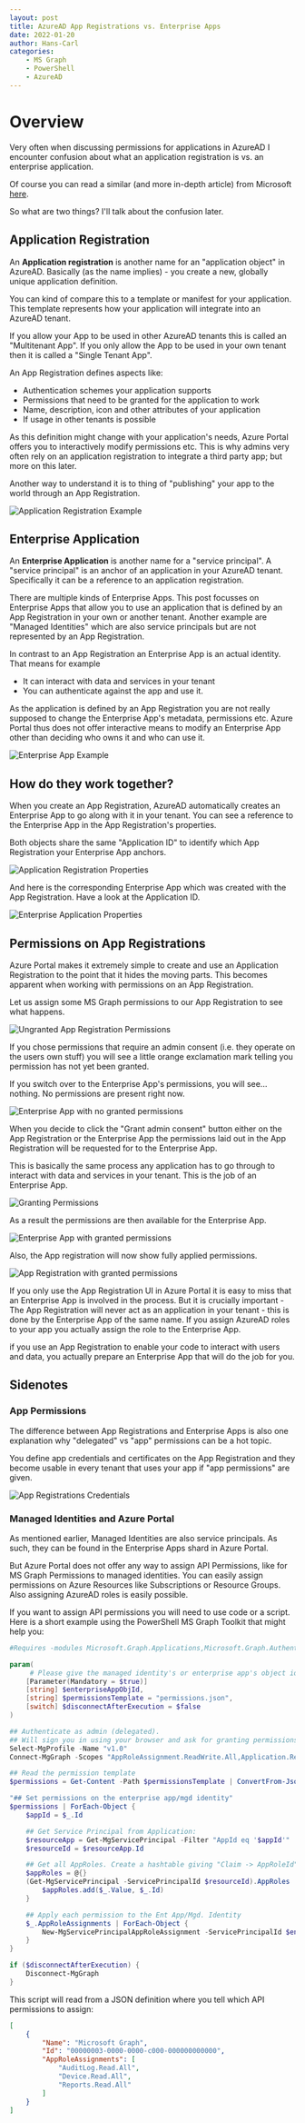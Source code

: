 ```yaml
---
layout: post
title: AzureAD App Registrations vs. Enterprise Apps
date: 2022-01-20
author: Hans-Carl
categories:
    - MS Graph
    - PowerShell
    - AzureAD
---
```

# Overview

Very often when discussing permissions for applications in AzureAD I encounter confusion about what an application registration is vs. an enterprise application.

Of course you can read a similar (and more in-depth article) from Microsoft [here](https://docs.microsoft.com/en-us/azure/active-directory/develop/app-objects-and-service-principals).

So what are two things? I'll talk about the confusion later.

## Application Registration 
An **Application registration** is another name for an "application object" in AzureAD. Basically (as the name implies) - you create a new, globally unique application definition. 

You can kind of compare this to a template or manifest for your application. This template represents how your application will integrate into an AzureAD tenant. 

If you allow your App to be used in other AzureAD tenants this is called an "Multitenant App". If you only allow the App to be used in your own tenant then it is called a "Single Tenant App".

An App Registration defines aspects like:
- Authentication schemes your application supports
- Permissions that need to be granted for the application to work 
- Name, description, icon and other attributes of your application
- If usage in other tenants is possible

As this definition might change with your application's needs, Azure Portal offers you to interactively modify permissions etc. This is why admins very often rely on an application registration to integrate a third party app; but more on this later.

Another way to understand it is to thing of "publishing" your app to the world through an App Registration.

![Application Registration Example](/images/2022-03-14-AppReg-Sample.png)

## Enterprise Application
An **Enterprise Application** is another name for a "service principal". A "service principal" is an anchor of an application in your AzureAD tenant. Specifically it can be a reference to an application registration.  

There are multiple kinds of Enterprise Apps. This post focusses on Enterprise Apps that allow you to use an application that is defined by an App Registration in your own or another tenant. Another example are "Managed Identities" which are also service principals but are not represented by an App Registration.

In contrast to an App Registration an Enterprise App is an actual identity. That means for example
- It can interact with data and services in your tenant
- You can authenticate against the app and use it.

As the application is defined by an App Registration you are not really supposed to change the Enterprise App's metadata, permissions etc. Azure Portal thus does not offer interactive means to modify an Enterprise App other than deciding who owns it and who can use it.

![Enterprise App Example](/images/2022-03-14-EntApp-sample.png)

## How do they work together?

When you create an App Registration, AzureAD automatically creates an Enterprise App to go along with it in your tenant. You can see a reference to the Enterprise App in the App Registration's properties.

Both objects share the same "Application ID" to identify which App Registration your Enterprise App anchors.

![Application Registration Properties](/images/2022-03-14-AppReg-properties.png)

And here is the corresponding Enterprise App which was created with the App Registration. Have a look at the Application ID.

![Enterprise Application Properties](/images/2022-03-14-EntApp-properties.png)

## Permissions on App Registrations

Azure Portal makes it extremely simple to create and use an Application Registration to the point that it hides the moving parts. This becomes apparent when working with permissions on an App Registration.

Let us assign some MS Graph permissions to our App Registration to see what happens.

![Ungranted App Registration Permissions](/images/2022-03-15-AppReg-Permissions-ungranted.png)

If you chose permissions that require an admin consent (i.e. they operate on the users own stuff) you will see a little orange exclamation mark telling you permission has not yet been granted.

If you switch over to the Enterprise App's permissions, you will see... nothing. No permissions are present right now. 

![Enterprise App with no granted permissions](/images/2022-03-15-EntApp-No-Permissions.png)

When you decide to click the "Grant admin consent" button either on the App Registration or the Enterprise App the permissions laid out in the App Registration will be requested for to the Enterprise App. 

This is basically the same process any application has to go through to interact with data and services in your tenant. This is the job of an Enterprise App.

![Granting Permissions](/images/2022-03-15-EntApp-Granting.png)

As a result the permissions are then available for the Enterprise App.

![Enterprise App with granted permissions](/images/2022-03-15-EntApp-Permissions.png)

Also, the App registration will now show fully applied permissions.

![App Registration with granted permissions](/images/2022-03-15-AppReg-Permissions.png)

If you only use the App Registration UI in Azure Portal it is easy to miss that an Enterprise App is involved in the process. But it is crucially important - The App Registration will never act as an application in your tenant  - this is done by the Enterprise App of the same name. If you assign AzureAD roles to your app you actually assign the role to the Enterprise App.

if you use an App Registration to enable your code to interact with users and data, you actually prepare an Enterprise App that will do the job for you.

## Sidenotes


### App Permissions
The difference between App Registrations and Enterprise Apps is also one explanation why "delegated" vs "app" permissions can be a hot topic. 

You define app credentials and certificates on the App Registration and they become usable in every tenant that uses your app if "app permissions" are given.

![App Registrations Credentials](/images/2022-03-15-AppReg-Secrets.png)

### Managed Identities and Azure Portal

As mentioned earlier, Managed Identities are also service principals. As such, they can be found in the Enterprise Apps shard in Azure Portal. 

But Azure Portal does not offer any way to assign API Permissions, like for MS Graph Permissions to managed identities. You can easily assign permissions on Azure Resources like Subscriptions or Resource Groups. Also assigning AzureAD roles is easily possible.

If you want to assign API permissions you will need to use code or a script. Here is a short example using the PowerShell MS Graph Toolkit that might help you:

```powershell
#Requires -modules Microsoft.Graph.Applications,Microsoft.Graph.Authentication

param(
     # Please give the managed identity's or enterprise app's object id.  
    [Parameter(Mandatory = $true)]
    [string] $enterpriseAppObjId,
    [string] $permissionsTemplate = "permissions.json",
    [switch] $disconnectAfterExecution = $false
)

## Authenticate as admin (delegated). 
## Will sign you in using your browser and ask for granting permissions if needed.
Select-MgProfile -Name "v1.0"
Connect-MgGraph -Scopes "AppRoleAssignment.ReadWrite.All,Application.Read.All"

## Read the permission template
$permissions = Get-Content -Path $permissionsTemplate | ConvertFrom-Json

"## Set permissions on the enterprise app/mgd identity"
$permissions | ForEach-Object {
    $appId = $_.Id

    ## Get Service Principal from Application:
    $resourceApp = Get-MgServicePrincipal -Filter "AppId eq '$appId'" 
    $resourceId = $resourceApp.Id

    ## Get all AppRoles. Create a hashtable giving "Claim -> AppRoleId"
    $appRoles = @{}
    (Get-MgServicePrincipal -ServicePrincipalId $resourceId).AppRoles | ForEach-Object {
        $appRoles.add($_.Value, $_.Id)
    }

    ## Apply each permission to the Ent App/Mgd. Identity
    $_.AppRoleAssignments | ForEach-Object {
        New-MgServicePrincipalAppRoleAssignment -ServicePrincipalId $enterpriseAppObjId -AppRoleId $appRoles[$_] -ResourceId $resourceId -PrincipalId $enterpriseAppObjId -ErrorAction SilentlyContinue
    }
}

if ($disconnectAfterExecution) {
    Disconnect-MgGraph
}
```

This script will read from a JSON definition where you tell which API permissions to assign:

```json
[
    {
        "Name": "Microsoft Graph",
        "Id": "00000003-0000-0000-c000-000000000000",
        "AppRoleAssignments": [
            "AuditLog.Read.All",
            "Device.Read.All",
            "Reports.Read.All"
        ]
    }
]
```